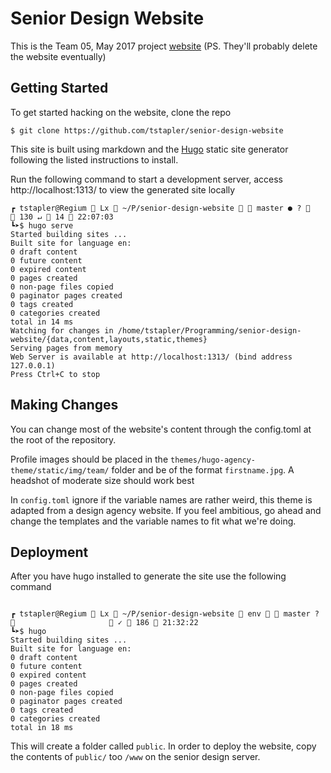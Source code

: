 # Senior Design Website

This is the Team 05, May 2017 project [website](http://may1705.sd.ece.iastate.edu/) (PS. They'll probably delete the website eventually)


## Getting Started

To get started hacking on the website, clone the repo

```shell
$ git clone https://github.com/tstapler/senior-design-website

```

This site is built using markdown and the [Hugo](https://github.com/spf13/hugo#install-hugo-as-your-site-generator-binary-install) static site generator following the listed instructions to install.

Run the following command to start a development server, access http://localhost:1313/ to view the generated site locally

```shell
┏ tstapler@Regium  Lx  ~/P/senior-design-website   master ● ?                        130 ↵  14  22:07:03
┗➤$ hugo serve
Started building sites ...
Built site for language en:
0 draft content
0 future content
0 expired content
0 pages created
0 non-page files copied
0 paginator pages created
0 tags created
0 categories created
total in 14 ms
Watching for changes in /home/tstapler/Programming/senior-design-website/{data,content,layouts,static,themes}
Serving pages from memory
Web Server is available at http://localhost:1313/ (bind address 127.0.0.1)
Press Ctrl+C to stop

```

## Making Changes

You can change most of the website's content through the config.toml at the root of the repository.

Profile images should be placed in the `themes/hugo-agency-theme/static/img/team/` folder and be of the format `firstname.jpg`. A headshot of moderate size should work best

In `config.toml` ignore if the variable names are rather weird, this theme is adapted from a design agency website. If you feel ambitious, go ahead and change the templates and the variable names to fit what we're doing.

## Deployment

After you have hugo installed to generate the site use the following command

```shell

┏ tstapler@Regium  Lx  ~/P/senior-design-website  env   master ?                       ✓  186  21:32:22
┗➤$ hugo
Started building sites ...
Built site for language en:
0 draft content
0 future content
0 expired content
0 pages created
0 non-page files copied
0 paginator pages created
0 tags created
0 categories created
total in 18 ms

```

This will create a folder called `public`. In order to deploy the website, copy the contents of `public/` too `/www` on the senior design server.
